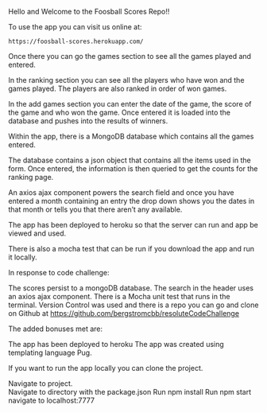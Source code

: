 Hello and Welcome to the Foosball Scores Repo!!



To use the app you can visit us online at:

	https://foosball-scores.herokuapp.com/

Once there you can go the games section to see all the games played and entered.  

In the ranking section you can see all the players who have won and the games played.  The players are also ranked in order of won games.

In the add games section you can enter the date of the game, the score of the game and who won the game.  Once entered it is loaded into the database and pushes into the results of winners.


Within the app, there is a MongoDB database which contains all the games entered.  

The database contains a json object that contains all the items used in the form.  Once entered, the information is then queried to get the counts for the ranking page.  

An axios ajax component powers the search field and once you have entered a month containing 
an entry the drop down shows you the dates in that month or tells you that there aren’t any available.  

The app has been deployed to heroku so that the server can run and app be viewed and used.

There is also a mocha test that can be run if you download the app and run it locally.  

In response to code challenge:

 The scores persist to a mongoDB database.
 The search in the header uses an axios ajax component.
 There is a Mocha unit test that runs in the terminal.
 Version Control was used and there is a repo you can go and clone on Github at 
https://github.com/bergstromcbb/resoluteCodeChallenge

The added bonuses met are:

The app has been deployed to heroku
The app was created using templating language Pug.


If you want to run the app locally you can clone the project.

Navigate to project.  
Navigate to directory with the package.json
Run npm install
Run npm start
navigate to localhost:7777

